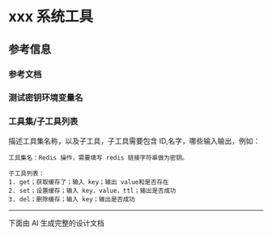 # xxx 系统工具

## 参考信息

### 参考文档

### 测试密钥环境变量名

### 工具集/子工具列表

描述工具集名称，以及子工具，子工具需要包含 ID,名字，哪些输入输出，例如：

```
工具集名：Redis 操作，需要填写 redis 链接字符串做为密钥。

子工具列表：
1. get；获取缓存了；输入 key；输出 value和是否存在
2. set；设置缓存；输入 key，value，ttl；输出是否成功
3. del；删除缓存；输入 key；输出是否成功
```

---

下面由 AI 生成完整的设计文档